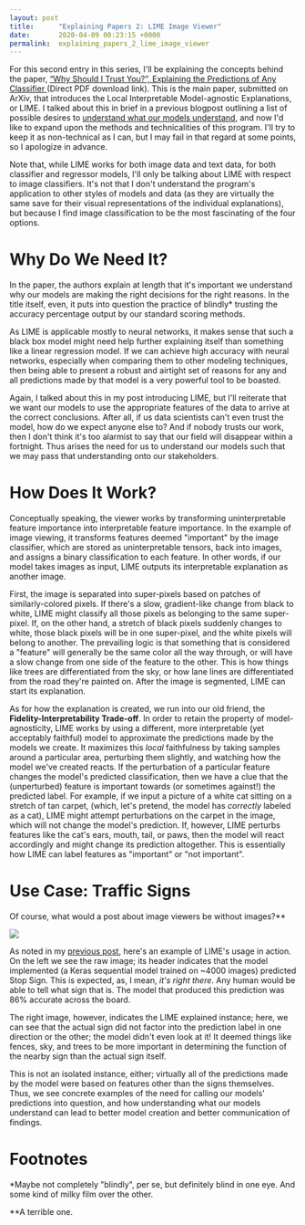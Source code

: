 ```yaml
---
layout: post
title:      "Explaining Papers 2: LIME Image Viewer"
date:       2020-04-09 00:23:15 +0000
permalink:  explaining_papers_2_lime_image_viewer
---
```



For this second entry in this series, I'll be explaining the concepts behind the paper, [“Why Should I Trust You?”, Explaining the Predictions of Any Classifier ](https://arxiv.org/pdf/1602.04938.pdf) (Direct PDF download link). This is the main paper, submitted on ArXiv, that introduces the Local Interpretable Model-agnostic Explanations, or LIME. I talked about this in brief  in a previous blogpost outlining a list of possible desires to [understand what our models understand](https://devinbelden.github.io/understanding_what_our_models_understand_a_cautionary_tale), and now I'd like to expand upon the methods and technicalities of this program. I'll try to keep it as non-technical as I can, but I may fail in that regard at some points, so I apologize in advance.

Note that, while LIME works for both image data and text data, for both classifier and regressor models, I'll only be talking about LIME with respect to image classifiers. It's not that I don't understand the program's application to other styles of models and data (as they are virtually the same save for their visual representations of the individual explanations), but because I find image classification to be the most fascinating of the four options.

# Why Do We Need It?
In the paper, the authors explain at length that it's important we understand why our models are making the right decisions for the right reasons. In the title itself, even, it puts into question the practice of blindly* trusting the accuracy percentage output by our standard scoring methods. 

As LIME is applicable mostly to neural networks, it makes sense that such a black box model might need help further explaining itself than something like a linear regression model. If we can achieve high accuracy with neural networks, especially when comparing them to other modeling techniques, then being able to present a robust and airtight set of reasons for any and all predictions made by that model is a very powerful tool to be boasted.

Again, I talked about this in my post introducing LIME, but I'll reiterate that we want our models to use the appropriate features of the data to arrive at the correct conclusions. After all, if us data scientists can't even trust the model, how do we expect anyone else to? And if nobody trusts our work, then I don't think it's too alarmist to say that our field will disappear within a fortnight. Thus arises the need for us to understand our models such that we may pass that understanding onto our stakeholders. 

# How Does It Work?
Conceptually speaking, the viewer works by transforming uninterpretable feature importance into interpretable feature importance. In the example of image viewing, it transforms features deemed "important" by the image classifier, which are stored as uninterpretable tensors, back into images, and assigns a binary classification to each feature. In other words, if our model takes images as input, LIME outputs its interpretable explanation as another image. 

First, the image is separated into super-pixels based on patches of similarly-colored pixels. If there's a slow, gradient-like change from black to white, LIME might classify all those pixels as belonging to the same super-pixel. If, on the other hand, a stretch of black pixels suddenly changes to white, those black pixels will be in one super-pixel, and the white pixels will belong to another. The prevailing logic is that something that is considered a "feature" will generally be the same color all the way through, or will have a slow change from one side of the feature to the other. This is how things like trees are differentiated from the sky, or how lane lines are differentiated from the road they're painted on. After the image is segmented, LIME can start its explanation.

As for how the explanation is created, we run into our old friend, the **Fidelity-Interpretability Trade-off**. In order to retain the property of model-agnosticity, LIME works by using a different, more interpretable (yet acceptably faithful) model to approximate the predictions made by the models we create. It maximizes this *local* faithfulness by taking samples around a particular area, perturbing them slightly, and watching how the model we've created reacts. If the perturbation of a particular feature changes the model's predicted classification, then we have a clue that the (unperturbed) feature is important towards (or sometimes against!) the predicted label. For example, if we input a picture of a white cat sitting on a stretch of tan carpet, (which, let's pretend, the model has *correctly* labeled as a cat), LIME might attempt perturbations on the carpet in the image, which will not change the model's prediction. If, however, LIME perturbs features like the cat's ears, mouth, tail, or paws, then the model will react accordingly and might change its prediction altogether. This is essentially how LIME can label features as "important" or "not important". 

# Use Case: Traffic Signs
Of course, what would a post about image viewers be without images?**

![](https://imgur.com/ePH8W7x.jpg)

As noted in my [previous post](https://devinbelden.github.io/understanding_what_our_models_understand_a_cautionary_tale), here's an example of LIME's usage in action. On the left we see the raw image; its header indicates that the model implemented (a Keras sequential model trained on ~4000 images) predicted Stop Sign. This is expected, as, I mean, *it's right there*. Any human would be able to tell what sign that is. The model that produced this prediction was 86% accurate across the board. 

The right image, however, indicates the LIME explained instance; here, we can see that the actual sign did not factor into the prediction label in one direction or the other; the model didn't even look at it! It deemed things like fences, sky, and trees to be more important in determining the function of the nearby sign than the actual sign itself. 

This is not an isolated instance, either; virtually all of the predictions made by the model were based on features other than the signs themselves. Thus, we see concrete examples of the need for calling our models' predictions into question, and how understanding what our models understand can lead to better model creation and better communication of findings.
# Footnotes
*Maybe not completely "blindly", per se, but definitely blind in one eye. And some kind of milky film over the other.

**A terrible one.

